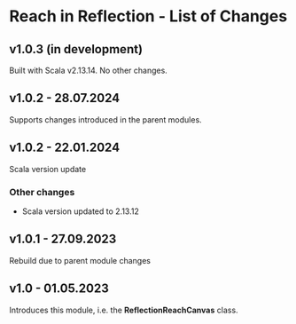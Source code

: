 # Reach in Reflection - List of Changes

## v1.0.3 (in development)
Built with Scala v2.13.14. No other changes.

## v1.0.2 - 28.07.2024
Supports changes introduced in the parent modules.

## v1.0.2 - 22.01.2024
Scala version update
### Other changes
- Scala version updated to 2.13.12

## v1.0.1 - 27.09.2023
Rebuild due to parent module changes

## v1.0 - 01.05.2023
Introduces this module, i.e. the **ReflectionReachCanvas** class.

